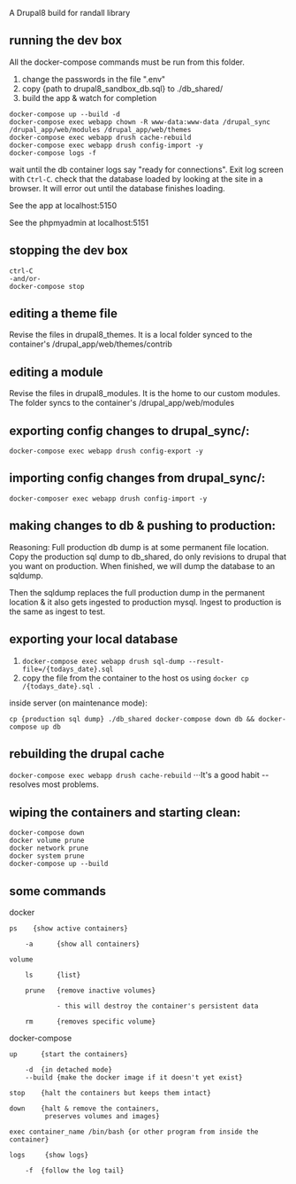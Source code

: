 A Drupal8 build for randall library

## running the dev box

All the docker-compose commands must be run from this folder.

1) change the passwords in the file ".env"
2) copy {path to drupal8_sandbox_db.sql} to ./db_shared/
3) build the app & watch for completion

```
docker-compose up --build -d
docker-compose exec webapp chown -R www-data:www-data /drupal_sync /drupal_app/web/modules /drupal_app/web/themes
docker-compose exec webapp drush cache-rebuild
docker-compose exec webapp drush config-import -y
docker-compose logs -f
```

   wait until the db container logs say "ready for connections".  Exit log screen with `Ctrl-C`.
   check that the database loaded by looking at the site in a browser.  It will error out until the database finishes loading.

See the app at localhost:5150

See the phpmyadmin at localhost:5151

## stopping the dev box

```
ctrl-C
-and/or-
docker-compose stop 
```

## editing a theme file

Revise the files in drupal8_themes.  It is a local folder synced to the container's /drupal_app/web/themes/contrib

## editing a module

Revise the files in drupal8_modules.  It is the home to our custom modules.  The folder syncs to the container's /drupal_app/web/modules

## exporting config changes to drupal_sync/:

`docker-compose exec webapp drush config-export -y`

## importing config changes from drupal_sync/:

`docker-composer exec webapp drush config-import -y`

## making changes to db & pushing to production:

Reasoning:  Full production db dump is at some permanent file location.  Copy the production sql dump to db_shared, do only revisions to drupal that you want on production.  When finished, we will dump the database to an sqldump.

Then the sqldump replaces the full production dump in the permanent location & it also gets ingested to production mysql.  Ingest to production is the same as ingest to test.

## exporting your local database

1) `docker-compose exec webapp drush sql-dump --result-file=/{todays_date}.sql`
1) copy the file from the container to the host os using `docker cp /{todays_date}.sql .`

inside server (on maintenance mode):

`cp {production sql dump} ./db_shared
docker-compose down db && docker-compose up db`

## rebuilding the drupal cache

`docker-compose exec webapp drush cache-rebuild`
⋅⋅⋅It's a good habit -- resolves most problems.

## wiping the containers and starting clean:

```
docker-compose down
docker volume prune
docker network prune
docker system prune
docker-compose up --build
```

## some commands

docker 

    ps    {show active containers}

        -a      {show all containers}

    volume

        ls      {list}

        prune   {remove inactive volumes}

                - this will destroy the container's persistent data

        rm      {removes specific volume}

docker-compose

    up      {start the containers}

        -d  {in detached mode}
        --build {make the docker image if it doesn't yet exist}

    stop    {halt the containers but keeps them intact}

    down    {halt & remove the containers,
             preserves volumes and images}

    exec container_name /bin/bash {or other program from inside the container}

    logs     {show logs}

        -f  {follow the log tail}
